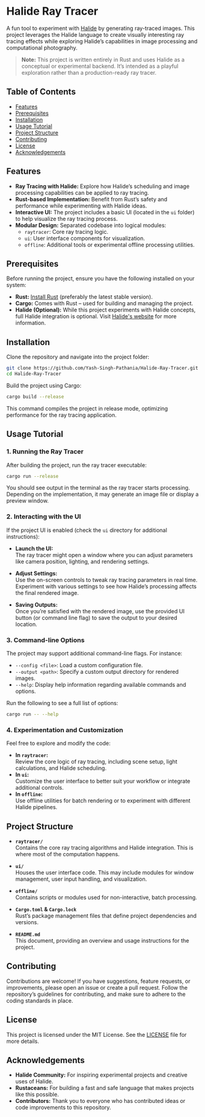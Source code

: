 # Halide Ray Tracer

A fun tool to experiment with [Halide](https://halide-lang.org/) by generating ray-traced images. This project leverages the Halide language to create visually interesting ray tracing effects while exploring Halide’s capabilities in image processing and computational photography.

> **Note:** This project is written entirely in Rust and uses Halide as a conceptual or experimental backend. It’s intended as a playful exploration rather than a production-ready ray tracer.

## Table of Contents

- [Features](#features)
- [Prerequisites](#prerequisites)
- [Installation](#installation)
- [Usage Tutorial](#usage-tutorial)
- [Project Structure](#project-structure)
- [Contributing](#contributing)
- [License](#license)
- [Acknowledgements](#acknowledgements)

## Features

- **Ray Tracing with Halide:** Explore how Halide’s scheduling and image processing capabilities can be applied to ray tracing.
- **Rust-based Implementation:** Benefit from Rust’s safety and performance while experimenting with Halide ideas.
- **Interactive UI:** The project includes a basic UI (located in the `ui` folder) to help visualize the ray tracing process.
- **Modular Design:** Separated codebase into logical modules:
  - `raytracer`: Core ray tracing logic.
  - `ui`: User interface components for visualization.
  - `offline`: Additional tools or experimental offline processing utilities.

## Prerequisites

Before running the project, ensure you have the following installed on your system:

- **Rust:** [Install Rust](https://www.rust-lang.org/tools/install) (preferably the latest stable version).
- **Cargo:** Comes with Rust – used for building and managing the project.
- **Halide (Optional):** While this project experiments with Halide concepts, full Halide integration is optional. Visit [Halide's website](https://halide-lang.org/) for more information.

## Installation

Clone the repository and navigate into the project folder:

```bash
git clone https://github.com/Yash-Singh-Pathania/Halide-Ray-Tracer.git
cd Halide-Ray-Tracer
```

Build the project using Cargo:

```bash
cargo build --release
```

This command compiles the project in release mode, optimizing performance for the ray tracing application.

## Usage Tutorial

### 1. Running the Ray Tracer

After building the project, run the ray tracer executable:

```bash
cargo run --release
```

You should see output in the terminal as the ray tracer starts processing. Depending on the implementation, it may generate an image file or display a preview window.

### 2. Interacting with the UI

If the project UI is enabled (check the `ui` directory for additional instructions):

- **Launch the UI:**  
  The ray tracer might open a window where you can adjust parameters like camera position, lighting, and rendering settings.
  
- **Adjust Settings:**  
  Use the on-screen controls to tweak ray tracing parameters in real time. Experiment with various settings to see how Halide’s processing affects the final rendered image.

- **Saving Outputs:**  
  Once you’re satisfied with the rendered image, use the provided UI button (or command line flag) to save the output to your desired location.

### 3. Command-line Options

The project may support additional command-line flags. For instance:

- `--config <file>`: Load a custom configuration file.
- `--output <path>`: Specify a custom output directory for rendered images.
- `--help`: Display help information regarding available commands and options.

Run the following to see a full list of options:

```bash
cargo run -- --help
```

### 4. Experimentation and Customization

Feel free to explore and modify the code:

- **In `raytracer`:**  
  Review the core logic of ray tracing, including scene setup, light calculations, and Halide scheduling.
- **In `ui`:**  
  Customize the user interface to better suit your workflow or integrate additional controls.
- **In `offline`:**  
  Use offline utilities for batch rendering or to experiment with different Halide pipelines.

## Project Structure

- **`raytracer/`**  
  Contains the core ray tracing algorithms and Halide integration. This is where most of the computation happens.
  
- **`ui/`**  
  Houses the user interface code. This may include modules for window management, user input handling, and visualization.
  
- **`offline/`**  
  Contains scripts or modules used for non-interactive, batch processing.
  
- **`Cargo.toml` & `Cargo.lock`**  
  Rust’s package management files that define project dependencies and versions.
  
- **`README.md`**  
  This document, providing an overview and usage instructions for the project.

## Contributing

Contributions are welcome! If you have suggestions, feature requests, or improvements, please open an issue or create a pull request. Follow the repository’s guidelines for contributing, and make sure to adhere to the coding standards in place.

## License

This project is licensed under the MIT License. See the [LICENSE](LICENSE) file for more details.

## Acknowledgements

- **Halide Community:** For inspiring experimental projects and creative uses of Halide.
- **Rustaceans:** For building a fast and safe language that makes projects like this possible.
- **Contributors:** Thank you to everyone who has contributed ideas or code improvements to this repository.
